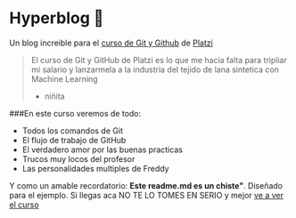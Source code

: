 # Hyperblog 💚
Un blog increible para el [curso de Git y Github](http:https://platzi.com/clases/git-github/// "curso de Git y Github") de [Platzi](http://https://platzi.com/ "Platzi")
>El curso de Git y GitHub de Platzi es lo que me hacia falta para tripliar mi salario y lanzarmela a la industria del tejido de lana sintetica con Machine Learning
>- niñita

###En este curso veremos de todo:
- Todos los comandos de Git
- El flujo de trabajo de GitHub
- El verdadero amor por las buenas practicas
- Trucos muy locos del profesor
- Las personalidades multiples de Freddy

Y como un amable recordatorio: **Este readme.md es un chiste"**. Diseñado para el ejemplo. Si llegas aca NO TE LO TOMES EN SERIO y mejor [ve a ver el curso](http://https://platzi.com/clases/git-github/ "ve a ver el curso")
